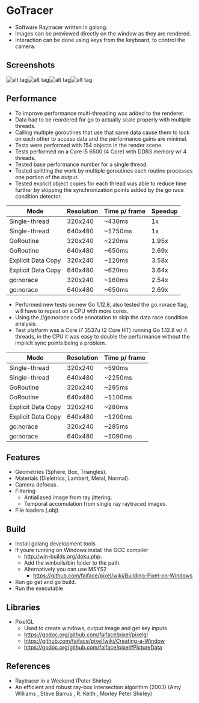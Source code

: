 # GoTracer
 - Software Raytracer written in golang.
 - Images can be previewed directly on the window as they are rendered.
 - Interaction can be done using keys from the keyboard, to control the camera.



## Screenshots
![alt tag](https://raw.githubusercontent.com/tentone/gotracer/master/readme/a.png)![alt tag](https://raw.githubusercontent.com/tentone/gotracer/master/readme/b.png)![alt tag](https://raw.githubusercontent.com/tentone/gotracer/master/readme/c.png)![alt tag](https://raw.githubusercontent.com/tentone/gotracer/master/readme/d.png)



## Performance

 - To improve performance multi-threading was added to the renderer.
 - Data had to be reordered for go to actually scale properly with multiple threads.
 - Calling multiple goroutines that use that same data cause them to lock on each other to access data and the performance gains are minimal.
 - Tests were performed with 154 objects in the render scene.
 - Tests performed on a Core i5 6500 (4 Core) with DDR3 memory w/ 4 threads.
 - Tested base performance number for a single thread.
 - Tested splitting the work by multiple goroutines each routine processes one portion of the output.
 - Tested explicit object copies for each thread was able to reduce time further by skipping the synchronization points added by the go race condition detector.

| Mode               | Resolution | Time p/ frame | Speedup |
| ------------------ | ---------- | ------------- | ------- |
| Single-thread      | 320x240    | ~430ms        | 1x      |
| Single-thread      | 640x480    | ~1750ms       | 1x      |
| GoRoutine          | 320x240    | ~220ms        | 1.95x   |
| GoRoutine          | 640x480    | ~650ms        | 2.69x   |
| Explicit Data Copy | 320x240    | ~120ms        | 3.58x   |
| Explicit Data Copy | 640x480    | ~620ms        | 3.64x   |
| go:norace          | 320x240    | ~160ms        | 2.54x   |
| go:norace          | 640x480    | ~650ms        | 2.69x   |

 - Performed new tests on new Go 1.12.8, also tested the go:norace flag, will have to repeat on a CPU with more cores.
 - Using the //go:norace code annotation to skip the data race condition analysis.
 - Test platform was a Core i7 3537u (2 Core HT) running Go 1.12.8 w/ 4 threads, in the CPU it was easy to double the performance without the implicit sync points being a problem.

| Mode               | Resolution | Time p/ frame |
| ------------------ | ---------- | ------------- |
| Single-thread      | 320x240    | ~590ms        |
| Single-thread      | 640x480    | ~2250ms       |
| GoRoutine          | 320x240    | ~295ms        |
| GoRoutine          | 640x480    | ~1100ms       |
| Explicit Data Copy | 320x240    | ~280ms        |
| Explicit Data Copy | 640x480    | ~1200ms       |
| go:norace          | 320x240    | ~285ms        |
| go:norace          | 640x480    | ~1090ms       |



## Features
 - Geometries (Sphere, Box, Triangles).
 - Materials (Dieletrics, Lambert, Metal, Normal).
 - Camera defocus.
 - Filtering
    - Antialiased image from ray jittering.
    - Temporal accomulation from single ray raytraced images.
 - File loaders (.obj)



## Build
 - Install golang development tools
 - If youre running on Windows install the GCC compiler
    - http://win-builds.org/doku.php.
    - Add the winbuils/bin folder to the path.
    - Alternatively you can use MSYS2
       - https://github.com/faiface/pixel/wiki/Building-Pixel-on-Windows
 - Run go get and go build.
 - Run the executable




## Libraries
 - PixelGL
    - Used to create windows, output image and get key inputs
    - https://godoc.org/github.com/faiface/pixel/pixelgl
    - https://github.com/faiface/pixel/wiki/Creating-a-Window
    - https://godoc.org/github.com/faiface/pixel#PictureData




## References
 - Raytracer in a Weekend (Peter Shirley)
 - An efficient and robust ray-box intersection algorithm (2003) (Amy Williams , Steve Barrus , R. Keith , Morley Peter Shirley)